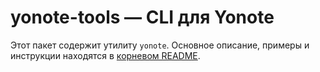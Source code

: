 # yonote-tools — CLI для Yonote

Этот пакет содержит утилиту `yonote`. Основное описание, примеры и инструкции находятся в [корневом README](../README.md).
